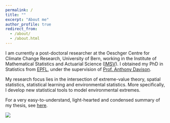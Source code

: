 ```yaml
---
permalink: /
title: ""
excerpt: "About me"
author_profile: true
redirect_from: 
  - /about/
  - /about.html
---
```


I am currently a post-doctoral researcher at the Oeschger Centre for Climate Change Research, University of Bern, working in the Institute of Mathematical Statistics and Actuarial Science ([IMSV](https://www.imsv.unibe.ch/about_us/staff/dr_koh_jonathan_boon_han/index_eng.html)). I obtained my PhD in Statistics from [EPFL](https://www.epfl.ch/labs/stat/), under the supervision of [Prof. Anthony Davison](https://people.epfl.ch/anthony.davison?lang=en).

My research focus lies in the intersection of extreme-value theory, spatial statistics, statistical learning and environmental statistics. More specifically, I develop new statistical tools to model environmental extremes. 

For a very easy-to-understand, light-hearted and condensed summary of my thesis, see [here](https://www.youtube.com/watch?v=3fuS3CNJwaM&t). 

![](http://kohrrelation.github.io/images/Nasi_lemak.jpeg)

